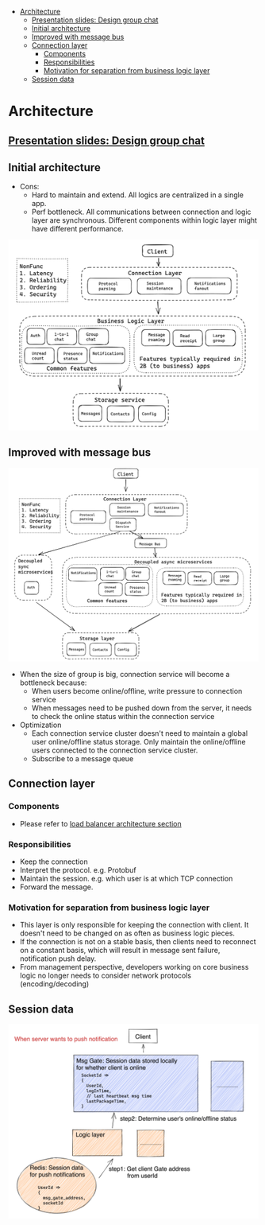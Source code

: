 - [Architecture](#architecture)
  - [Presentation slides: Design group chat](#presentation-slides-design-group-chat)
  - [Initial architecture](#initial-architecture)
  - [Improved with message bus](#improved-with-message-bus)
  - [Connection layer](#connection-layer)
    - [Components](#components)
    - [Responsibilities](#responsibilities)
    - [Motivation for separation from business logic layer](#motivation-for-separation-from-business-logic-layer)
  - [Session data](#session-data)

# Architecture
## [Presentation slides: Design group chat](https://docs.google.com/presentation/d/1USZsFZDCY9kUosPrSSI4WaDN4koqe801p0MjPV_1n5U/edit?usp=sharing)

## Initial architecture
* Cons:
  * Hard to maintain and extend. All logics are centralized in a single app. 
  * Perf bottleneck. All communications between connection and logic layer are synchronous. Different components within logic layer might have different performance. 

![](../.gitbook/assets/im_architecture_overview.png)

## Improved with message bus

![](../.gitbook/assets/im_architecture_improved.png)

* When the size of group is big, connection service will become a bottleneck because:
  * When users become online/offline, write pressure to connection service
  * When messages need to be pushed down from the server, it needs to check the online status within the connection service
* Optimization
  * Each connection service cluster doesn't need to maintain a global user online/offline status storage. Only maintain the online/offline users connected to the connection service cluster.
  * Subscribe to a message queue

## Connection layer
### Components
* Please refer to [load balancer architecture section](https://eric-zhang-seattle.gitbook.io/mess-around/network/loadbalancer#multi-layer)

### Responsibilities
* Keep the connection
* Interpret the protocol. e.g. Protobuf
* Maintain the session. e.g. which user is at which TCP connection
* Forward the message.

### Motivation for separation from business logic layer
* This layer is only responsible for keeping the connection with client. It doesn't need to be changed on as often as business logic pieces.
* If the connection is not on a stable basis, then clients need to reconnect on a constant basis, which will result in message sent failure, notification push delay.
* From management perspective, developers working on core business logic no longer needs to consider network protocols (encoding/decoding)

## Session data

![](../.gitbook/assets/im_session_data.png)